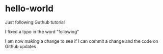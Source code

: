 # hello-world
Just following Guthub tutorial

I fixed a typo in the word "following"

I am now making a change to see if I can commit a change and the code on Github updates
